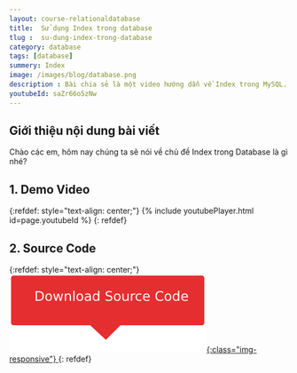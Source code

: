 ```yaml
---
layout: course-relationaldatabase
title:  Sử dụng Index trong database
tlug :  su-dung-index-trong-database
category: database
tags: [database]
summery: Index    
image: /images/blog/database.png
description : Bài chia sẻ là một video hướng dẫn về Index trong MySQL. Qua những chia sẻ trong video bài giảng, người đọc hiểu được khái niệm Index tron Database là gì? Tìm hiểu được khi nào thì áp dụng Index trong Database và những ưu điểm của Index trong MySQL. Đồng thời cũng hướng dẫn tạo Index trong MySQL thông qua những ví dụ minh hoạ cụ thể các thao tác làm trong xuyên suốt bài giảng.
youtubeId: saZr66o5zNw
---
```



## **Giới thiệu nội dung bài viết**

Chào các em, hôm nay chúng ta sẽ nói về chủ đề Index trong Database là gì nhé?


## **1. Demo Video**

{:refdef: style="text-align: center;"}
{% include youtubePlayer.html id=page.youtubeId %}
{: refdef}

## **2. Source Code**

{:refdef: style="text-align: center;"}
<a href="https://github.com/levunguyen/Database-Mysql" target="_blank"> ![Sourcecode ](/images/icon/githubsource.png){:class="img-responsive"} </a>
{: refdef}